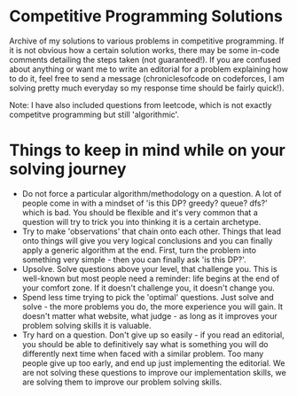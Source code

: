 # Competitive Programming Solutions
Archive of my solutions to various problems in competitive programming. If it is not obvious how a certain solution works, there may be some in-code comments detailing the steps taken (not guaranteed!). If you are confused about anything or want me to write an editorial for a problem explaining how to do it, feel free to send a message (chroniclesofcode on codeforces, I am solving pretty much everyday so my response time should be fairly quick!).

Note: I have also included questions from leetcode, which is not exactly competitve programming but still 'algorithmic'.

# Things to keep in mind while on your solving journey

- Do not force a particular algorithm/methodology on a question. A lot of people come in with a mindset of 'is this DP? greedy? queue? dfs?' which is bad. You should be flexible and it's very common that a question will try to trick you into thinking it is a certain archetype.
- Try to make 'observations' that chain onto each other. Things that lead onto things will give you very logical conclusions and you can finally apply a generic algorithm at the end. First, turn the problem into something very simple - then you can finally ask 'is this DP?'.
- Upsolve. Solve questions above your level, that challenge you. This is well-known but most people need a reminder: life begins at the end of your comfort zone. If it doesn't challenge you, it doesn't change you.
- Spend less time trying to pick the 'optimal' questions. Just solve and solve - the more problems you do, the more experience you will gain. It doesn't matter what website, what judge - as long as it improves your problem solving skills it is valuable.
- Try hard on a question. Don't give up so easily - if you read an editorial, you should be able to definitively say what is something you will do differently next time when faced with a similar problem. Too many people give up too early, and end up just implementing the editorial. We are not solving these questions to improve our implementation skills, we are solving them to improve our problem solving skills.
